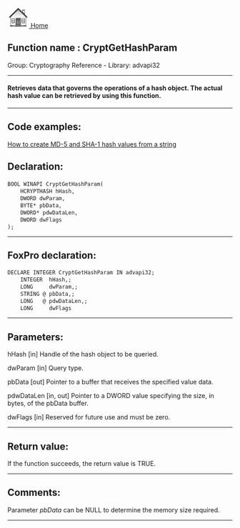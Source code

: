 [<img src="../../images/home.png"> Home ](https://github.com/VFPX/Win32API)  

## Function name : CryptGetHashParam
Group: Cryptography Reference - Library: advapi32    
***  


#### Retrieves data that governs the operations of a hash object. The actual hash value can be retrieved by using this function.

***  


## Code examples:
[How to create MD-5 and SHA-1 hash values from a string](../../samples/sample_483.md)  

## Declaration:
```foxpro  
BOOL WINAPI CryptGetHashParam(
	HCRYPTHASH hHash,
	DWORD dwParam,
	BYTE* pbData,
	DWORD* pdwDataLen,
	DWORD dwFlags
);  
```  
***  


## FoxPro declaration:
```foxpro  
DECLARE INTEGER CryptGetHashParam IN advapi32;
	INTEGER  hHash,;
	LONG     dwParam,;
	STRING @ pbData,;
	LONG   @ pdwDataLen,;
	LONG     dwFlags  
```  
***  


## Parameters:
hHash 
[in] Handle of the hash object to be queried. 

dwParam 
[in] Query type.

pbData 
[out] Pointer to a buffer that receives the specified value data.

pdwDataLen 
[in, out] Pointer to a DWORD value specifying the size, in bytes, of the pbData buffer. 

dwFlags 
[in] Reserved for future use and must be zero.   
***  


## Return value:
If the function succeeds, the return value is TRUE.  
***  


## Comments:
Parameter <Em>pbData</Em> can be NULL to determine the memory size required.  
  
***  

